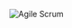 ![Agile Scrum](https://encrypted-tbn0.gstatic.com/images?q=tbn:ANd9GcSOHgshRe-QIE5fAvQ8rFckMabeEDsM5XBdCA&usqp=CAU)
